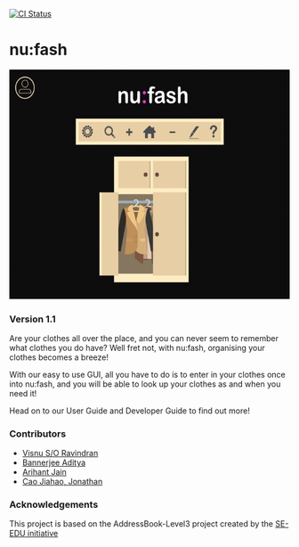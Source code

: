 [![CI Status](https://github.com/se-edu/addressbook-level3/workflows/Java%20CI/badge.svg)](https://github.com/se-edu/addressbook-level3/actions)

# nu:fash

![Ui](docs/images/Ui.png)

### Version 1.1
Are your clothes all over the place, and you can never seem to remember what clothes you do have? Well fret not,
with nu:fash, organising your clothes becomes a breeze!<br>

With our easy to use GUI, all you have to do is to enter in your clothes once into nu:fash, and you will be able to
look up your clothes as and when you need it!<br>

Head on to our User Guide and Developer Guide to find out more!

### Contributors
- [Visnu S/O Ravindran](https://github.com/VisnuRavi/)
- [Bannerjee Aditya](https://github.com/adidoesnt)
- [Arihant Jain](https://github.com/arihantjain97)
- [Cao Jiahao, Jonathan](https://github.com/Jonathan-Cao)
  <br>

### Acknowledgements
This project is based on the AddressBook-Level3 project created by the [SE-EDU initiative](https://se-education.org)